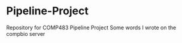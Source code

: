 # Pipeline-Project
Repository for COMP483 Pipeline Project
 Some words I wrote on the compbio server
